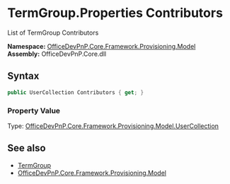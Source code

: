 # TermGroup.Properties Contributors
List of TermGroup Contributors  

**Namespace:** [OfficeDevPnP.Core.Framework.Provisioning.Model](OfficeDevPnP.Core.Framework.Provisioning.Model.md)  
**Assembly:** OfficeDevPnP.Core.dll  
## Syntax
```C#
public UserCollection Contributors { get; }
```

### Property Value
Type: [OfficeDevPnP.Core.Framework.Provisioning.Model.UserCollection](OfficeDevPnP.Core.Framework.Provisioning.Model.UserCollection.md)  

## See also
- [TermGroup](OfficeDevPnP.Core.Framework.Provisioning.Model.TermGroup.md) 
- [OfficeDevPnP.Core.Framework.Provisioning.Model](OfficeDevPnP.Core.Framework.Provisioning.Model.md)

